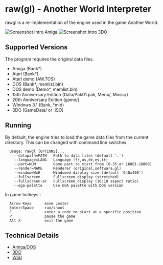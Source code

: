 
# raw(gl) - Another World Interpreter

rawgl is a re-implementation of the engine used in the game Another World.

![Screenshot Intro Amiga](docs/screenshot-intro-amiga.png) ![Screenshot Intro 3DO](docs/screenshot-intro-3do.png)

## Supported Versions

The program requires the original data files.

- Amiga (Bank*)
- Atari (Bank*)
- Atari demo (AW.TOS)
- DOS (Bank*, memlist.bin)
- DOS demo (Demo*, memlist.bin)
- 15th Anniversary Edition (Data/Pak01.pak, Menu/, Music/)
- 20th Anniversary Edition (game/)
- Windows 3.1 (Bank, *mid)
- 3DO (GameData/ or .ISO)

## Running

By default, the engine tries to load the game data files from the current
directory. This can be changed with command line switches.

```
  Usage: rawgl [OPTIONS]...
    --datapath=PATH   Path to data files (default '.')
    --language=LANG   Language (fr,us,de,es,it)
    --part=NUM        Game part to start from (0-35 or 16001-16009)
    --render=NAME     Renderer (original,software,gl)
    --window=WxH      Windowed display size (default '640x400')
    --fullscreen      Fullscreen display (stretched)
    --fullscreen-ar   Fullscreen display (16:10 aspect ratio)
    --ega-palette     Use EGA palette with DOS version
```

In game hotkeys :

```
  Arrow Keys      move Lester
  Enter/Space     run/shoot
  C               enter a code to start at a specific position
  P               pause the game
  Alt X           exit the game
```

## Technical Details

- [Amiga/DOS](docs/Amiga_DOS.md)
- [3DO](docs/3DO.md)
- [WiiU](docs/WiiU.md)

